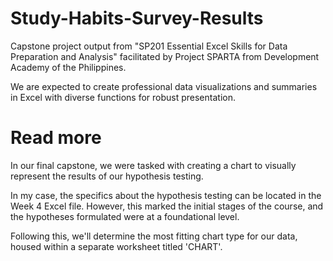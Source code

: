 # Study-Habits-Survey-Results
Capstone project output from "SP201 Essential Excel Skills for Data Preparation and Analysis"
facilitated by Project SPARTA from Development Academy of the Philippines.

We are expected to create professional data visualizations and summaries in Excel with diverse functions for robust presentation.

# Read more
In our final capstone, we were tasked with creating a chart to visually represent the results of our hypothesis testing.

In my case, the specifics about the hypothesis testing can be located in the Week 4 Excel file. However, this marked the initial stages of the course, and the hypotheses formulated were at a foundational level.

Following this, we'll determine the most fitting chart type for our data, housed within a separate worksheet titled 'CHART'.
